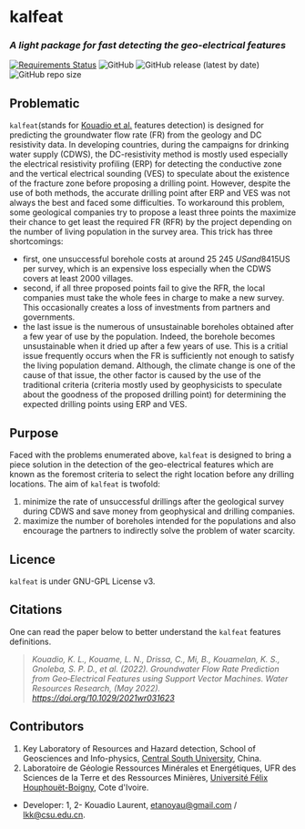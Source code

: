 # kalfeat

### _A light package for fast detecting the geo-electrical features_
[![Requirements Status](https://requires.io/github/WEgeophysics/kalfeat/requirements.svg?branch=develop)](https://requires.io/github/WEgeophysics/kalfeat/requirements/?branch=develop) ![GitHub](https://img.shields.io/github/license/wegeophysics/kalfeat?color=g&label=licence&logo=GNU&logoColor=red%20&style=flat-square) ![GitHub release (latest by date)](https://img.shields.io/github/v/release/wegeophysics/kalfeat?style=flat-square) ![GitHub repo size](https://img.shields.io/github/repo-size/wegeophysics/kalfeat?style=flat-square)

## Problematic 
`kalfeat`(stands for [Kouadio et al.](https://doi.org/10.1029/2021wr031623) features detection) is designed for predicting the groundwater flow rate (FR)  from the geology and DC resistivity data. In developing countries, during the campaigns for drinking water supply (CDWS), the DC-resistivity method is mostly used especially 
the electrical resistivity profiling (ERP) for detecting the conductive zone and the vertical electrical sounding (VES) to speculate about the existence of the fracture zone before proposing a drilling point. However, despite the use of both methods, the accurate drilling point after ERP and VES was not always the best and faced some difficulties. To workaround this problem, some geological companies try to propose a least three points the maximize their chance to get least the required FR (RFR) by the project depending on the number of living population in the survey area. This trick has three shortcomings:
 
* first, one unsuccessful borehole costs at around 25 245 $US and 8 415$US per survey, which is an expensive loss especially when the CDWS covers at least 2000 
    villages. 
* second, if all three proposed points fail to give the RFR, the local companies must take the 
    whole fees in charge  to make a new survey. This occasionally creates a loss of investments from partners and governments. 
*  the last issue is the numerous of unsustainable boreholes obtained after a few year of use by the population. Indeed, the borehole becomes unsustainable when it dried up after a few years of use. This is a critial issue frequently occurs when the FR is sufficiently not enough to satisfy the living population demand. Although, the climate change is one of the cause of that issue, the other factor is caused by  the use of the traditional criteria (criteria mostly used by geophysicists to speculate about the goodness of the proposed drilling point) for determining the expected drilling points using ERP and VES. 

## Purpose 
Faced with the problems enumerated above, `kalfeat` is designed to bring a piece solution in the detection of the geo-electrical features which are known as 
the foremost criteria to select the right location before any drilling locations. The aim of `kalfeat` is twofold:

1. minimize the rate of unsuccessful drillings after the geological survey during CDWS and save money from geophysical and drilling companies. 
2. maximize the number of boreholes intended for the populations and also encourage the partners to indirectly solve the problem of water scarcity. 


## Licence 

`kalfeat` is under GNU-GPL License v3.

## Citations 
One can read the paper below to better understand the `kalfeat` features definitions. 
> *Kouadio, K. L., Kouame, L. N., Drissa, C., Mi, B., Kouamelan, K. S., Gnoleba, S. P. D., et al. (2022). Groundwater Flow Rate Prediction from Geo‐Electrical Features using Support Vector Machines. Water Resources Research, (May 2022). https://doi.org/10.1029/2021wr031623*

## Contributors
1. Key Laboratory of Resources and Hazard detection, School of Geosciences and Info-physics, [Central South University](https://en.csu.edu.cn/), China.
2. Laboratoire de Géologie Ressources Minérales et Energétiques, UFR des Sciences de la Terre et des Ressources Minières, [Université Félix Houphouët-Boigny]( https://www.univ-fhb.edu.ci/index.php/ufr-strm/), Cote d'Ivoire.

* Developer: 1, 2- Kouadio Laurent,  <etanoyau@gmail.com> / <lkk@csu.edu.cn>.

